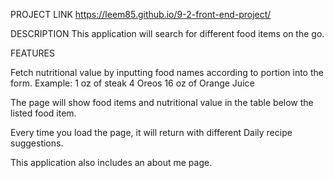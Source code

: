 PROJECT LINK
https://leem85.github.io/9-2-front-end-project/

DESCRIPTION
This application will search for different food items on the go.

FEATURES 

Fetch nutritional value by inputting food names according to portion into the form. 
Example: 
1 oz of steak
4 Oreos 
16 oz of Orange Juice 

The page will show food items and nutritional value in the table below the listed food item.

Every time you load the page, it will return with different Daily recipe suggestions. 

This application also includes an about me page.